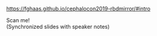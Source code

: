 <https://fghaas.github.io/cephalocon2019-rbdmirror/#intro> <!-- .element class="qrcode" -->

Scan me!  
(Synchronized slides with speaker notes)
